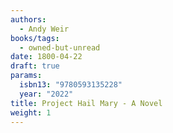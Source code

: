 ```yaml
---
authors:
  - Andy Weir
books/tags:
  - owned-but-unread
date: 1800-04-22
draft: true
params:
  isbn13: "9780593135228"
  year: "2022"
title: Project Hail Mary - A Novel
weight: 1
---
```


<!--more-->
